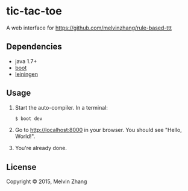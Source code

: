 # tic-tac-toe

A web interface for https://github.com/melvinzhang/rule-based-ttt

## Dependencies

- java 1.7+
- [boot][1]
- [leiningen][2]

## Usage

1. Start the auto-compiler. In a terminal:

    ```bash
    $ boot dev
    ```

2. Go to [http://localhost:8000][3] in your browser. You should see "Hello, World!".

3. You're already done.

## License

Copyright © 2015, Melvin Zhang

[1]: https://github.com/tailrecursion/boot
[2]: https://github.com/technomancy/leiningen
[3]: http://localhost:8000
